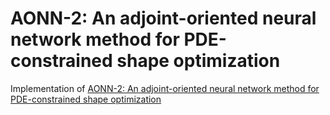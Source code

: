# AONN-2: An adjoint-oriented neural network method for PDE-constrained shape optimization
Implementation of [AONN-2: An adjoint-oriented neural network method for PDE-constrained shape optimization](https://doi.org/10.1016/j.jcp.2024.113160)
